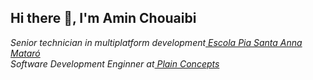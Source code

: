 <h2> Hi there 👋, I'm Amin Chouaibi </h2>

<!-- <img align='right' src="./Assets/profile.png" width="230"> --!>

<p><em>Senior technician in multiplatform development<a href="https://mataro.escolapia.cat/etapes/formacio-professional/grau-superior/dam/"> Escola Pia Santa Anna Mataró</a>
</br>Software Development Enginner at<a href="https://www.plainconcepts.com/"> Plain Concepts</a>
</em></p>

<!--[![Linkedin](https://i.stack.imgur.com/gVE0j.png) LinkedIn](https://www.linkedin.com/)
&nbsp;
[![GitHub](https://i.stack.imgur.com/tskMh.png) GitHub](https://github.com/)

<!-- [![Linkedin: Amin Chouaibi](https://img.shields.io/badge/-edgargagocarillo-blue?style=flat-square&logo=Linkedin&logoColor=white&link=https://www.linkedin.com/in/edgargagocarrillo/)](https://www.linkedin.com/in/amin-chouaibi-el-azaar-223942160/)
[![GitHub Amin Chouaibi](https://img.shields.io/github/followers/gagocarrilloedgar?label=follow&style=social)](https://github.com/aminch18) 


### A little more about me...  
```javascript
const Edgar = {
  code: [Javascript, HTML, CSS, Matlab, R, SQL,C,C++,Dart],
  tools: [React, Node, Azure, AWS, MongoDB,Vercel, Heroku,Flutter],
  ID: [VSCode],
  design: [Figma, Anima, Sketch],
  architecture: ["microservices", "event-driven", "design system pattern"],
  projects: {
                        title: "Nuwe",
                        description: "The development and job search platform of the future",
                        url: "https://nuwe.io"
                      },
 challenge: "I am about to start the #100DaysOfCode challenge focusing on React and JS"
}
 --!>
